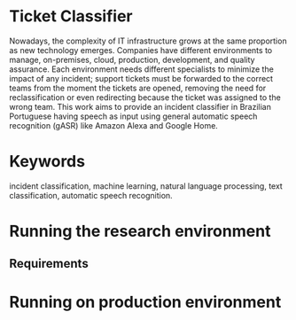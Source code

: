 # Ticket Classifier

Nowadays, the complexity of IT infrastructure grows at the same proportion as
new technology emerges. Companies have different environments to manage, on-premises,
cloud, production, development, and quality assurance. Each environment needs different
specialists to minimize the impact of any incident; support tickets must be forwarded to the
correct teams from the moment the tickets are opened, removing the need for reclassification
or even redirecting because the ticket was assigned to the wrong team. This work aims to
provide an incident classifier in Brazilian Portuguese having speech as input using general
automatic speech recognition (gASR) like Amazon Alexa and Google Home.

# Keywords
incident classification, machine learning, natural language processing, text classification, automatic speech recognition.

# Running the research environment

## Requirements

# Running on production environment


